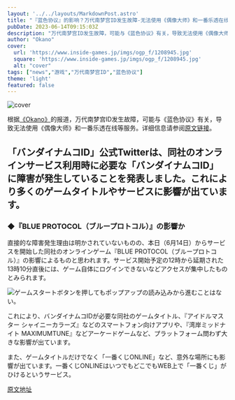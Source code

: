 ```yaml
---
layout: '../../layouts/MarkdownPost.astro'
title: "『蓝色协议』的影响？万代南梦宫ID发生故障-无法使用《偶像大师》和一番乐透在线等服务"
pubDate: 2023-06-14T09:15:03Z
description: "万代南梦宫ID发生故障，可能与《蓝色协议》有关，导致无法使用《偶像大师》和一番乐透在线等服务。"
author: "Okano"
cover:
  url: 'https://www.inside-games.jp/imgs/ogp_f/1208945.jpg'
  square: 'https://www.inside-games.jp/imgs/ogp_f/1208945.jpg'
  alt: "cover"
tags: ["news","游戏","万代南梦宫ID","蓝色协议"]
theme: 'light'
featured: false
---
```


![cover](https://www.inside-games.jp/imgs/ogp_f/1208945.jpg)

根据<a href="/author/10272/recent/Okano">《Okano》</a>的报道，万代南梦宫ID发生故障，可能与《蓝色协议》有关，导致无法使用《偶像大师》和一番乐透在线等服务。详细信息请参阅[原文链接](https://www.inside-games.jp/article/2023/06/14/146567.html)。

## 「バンダイナムコID」公式Twitterは、同社のオンラインサービス利用時に必要な「バンダイナムコID」に障害が発生していることを発表しました。これにより多くのゲームタイトルやサービスに影響が出ています。

### ◆『BLUE PROTOCOL（ブループロトコル）』の影響か

直接的な障害発生理由は明かされていないものの、本日（6月14日）からサービスを開始した同社のオンラインゲーム『BLUE PROTOCOL（ブループロトコル）』の影響によるものと思われます。サービス開始予定の12時から延期された13時10分直後には、ゲーム自体にログインできないなどアクセスが集中したものとみられます。

![ゲームスタートボタンを押してもポップアップの読み込みから進むことはない。](https://www.inside-games.jp/imgs/zoom/1208946.jpg)

これにより、バンダイナムコIDが必要な同社のゲームタイトル、『アイドルマスター シャイニーカラーズ』などのスマートフォン向けアプリや、『湾岸ミッドナイト MAXIMUMTUNE』などアーケードゲームなど、プラットフォーム問わず大きな影響が出ています。

また、ゲームタイトルだけでなく「一番くじONLINE」など、意外な場所にも影響が出ています。一番くじONLINEはいつでもどこでもWEB上で「一番くじ」がひけるというサービス。

  [原文地址](https://www.inside-games.jp/article/2023/06/14/146567.html)